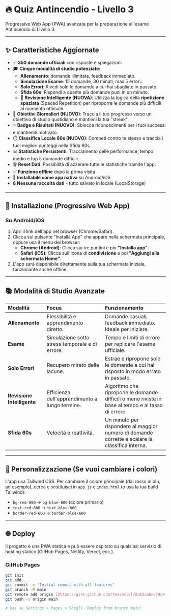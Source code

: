 # 🔥 Quiz Antincendio - Livello 3

Progressive Web App (PWA) avanzata per la preparazione all'esame Antincendio di Livello 3.

---

## ✨ Caratteristiche Aggiornate

- ✅ **350 domande ufficiali** con risposte e spiegazioni
- 🎓 **Cinque modalità di studio potenziate:**
  - **Allenamento**: domande illimitate, feedback immediato.
  - **Simulazione Esame**: 15 domande, 30 minuti, max 5 errori.
  - **Solo Errori**: Rivedi solo le domande a cui hai sbagliato in passato.
  - **Sfida 60s**: Rispondi a quante più domande puoi in un minuto.
  - 🧠 **Revisione Intelligente (NUOVA)**: Utilizza la logica della **ripetizione spaziata** (Spaced Repetition) per riproporre le domande più difficili al momento ottimale.
- 🎯 **Obiettivi Giornalieri (NUOVO)**: Traccia il tuo progresso verso un obiettivo di studio quotidiano e mantieni la tua "streak".
- ⭐ **Badge e Risultati (NUOVO)**: Sblocca riconoscimenti per i tuoi successi e mantieniti motivato.
- ⏱️ **Classifica Locale 60s (NUOVO)**: Competi contro te stesso e traccia i tuoi migliori punteggi nella Sfida 60s.
- 📊 **Statistiche Persistenti**: Tracciamento delle performance, tempo medio e top 5 domande difficili.
- 🗑️ **Reset Dati**: Possibilità di azzerare tutte le statistiche tramite l'app.
- ✅ **Funziona offline** dopo la prima visita
- 📱 **Installabile come app nativa** su Android/iOS
- 🔒 **Nessuna raccolta dati** - tutto salvato in locale (LocalStorage)

---

## 🚀 Installazione (Progressive Web App)

### Su Android/iOS

1.  Apri il link dell'app nel browser (Chrome/Safari).
2.  Clicca sul pulsante "Installa App" che appare nella schermata principale, oppure usa il menu del browser:
    - **Chrome (Android)**: Clicca sui tre puntini e poi **"Installa app"**.
    - **Safari (iOS)**: Clicca sull'icona di **condivisione** e poi **"Aggiungi alla schermata Home"**.
3.  L'app sarà disponibile direttamente sulla tua schermata iniziale, funzionante anche offline.

---

## 📚 Modalità di Studio Avanzate

| Modalità | Focus | Funzionamento |
| :--- | :--- | :--- |
| **Allenamento** | Flessibilità e apprendimento diretto. | Domande casuali, feedback immediato. Ideale per iniziare. |
| **Esame** | Simulazione sotto stress temporale e di errore. | Tempo e limiti di errore per replicare l'esame ufficiale. |
| **Solo Errori** | Recupero mirato delle lacune. | Estrae e ripropone solo le domande a cui hai risposto in modo errato in passato. |
| **Revisione Intelligente** | Efficienza dell'apprendimento a lungo termine. | Algoritmo che ripropone le domande difficili o meno riviste in base al tempo e al tasso di errore. |
| **Sfida 60s** | Velocità e reattività. | Un minuto per rispondere al maggior numero di domande corrette e scalare la classifica interna. |

---

## 🎨 Personalizzazione (Se vuoi cambiare i colori)

L'app usa Tailwind CSS. Per cambiare il colore principale (dal rosso al blu, ad esempio), cerca e sostituisci in `app.js` e `index.html` (o usa la tua build Tailwind):

- `bg-red-600` → `bg-blue-600` (colore primario)
- `text-red-600` → `text-blue-600`
- `border-red-600` → `border-blue-600`

---

## 🌐 Deploy

Il progetto è una PWA statica e può essere ospitato su qualsiasi servizio di hosting statico (GitHub Pages, Netlify, Vercel, ecc.).

### GitHub Pages

```bash
git init
git add .
git commit -m "Initial commit with all features"
git branch -M main
git remote add origin [https://gist.github.com/tesseslol/da62aabec74c4fed889ea39c95efc6cc](https://gist.github.com/tesseslol/da62aabec74c4fed889ea39c95efc6cc)
git push -u origin main

# Vai su Settings > Pages > Scegli 'Deploy from branch main'